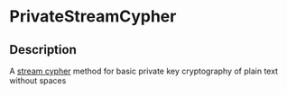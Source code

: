 # PrivateStreamCypher

## Description

A [stream cypher](https://en.wikipedia.org/wiki/Stream_cipher) method for basic private key cryptography of plain text without spaces

